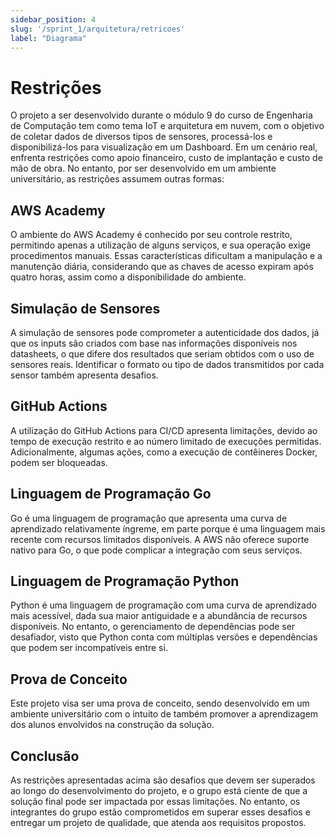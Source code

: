 ```yaml
---
sidebar_position: 4
slug: '/sprint_1/arquitetura/retricoes'
label: "Diagrama"
---
```


# Restrições

O projeto a ser desenvolvido durante o módulo 9 do curso de Engenharia de Computação tem como tema IoT e arquitetura em nuvem, com o objetivo de coletar dados de diversos tipos de sensores, processá-los e disponibilizá-los para visualização em um Dashboard. Em um cenário real, enfrenta restrições como apoio financeiro, custo de implantação e custo de mão de obra. No entanto, por ser desenvolvido em um ambiente universitário, as restrições assumem outras formas:

## AWS Academy

O ambiente do AWS Academy é conhecido por seu controle restrito, permitindo apenas a utilização de alguns serviços, e sua operação exige procedimentos manuais. Essas características dificultam a manipulação e a manutenção diária, considerando que as chaves de acesso expiram após quatro horas, assim como a disponibilidade do ambiente.

## Simulação de Sensores

A simulação de sensores pode comprometer a autenticidade dos dados, já que os inputs são criados com base nas informações disponíveis nos datasheets, o que difere dos resultados que seriam obtidos com o uso de sensores reais. Identificar o formato ou tipo de dados transmitidos por cada sensor também apresenta desafios.

## GitHub Actions

A utilização do GitHub Actions para CI/CD apresenta limitações, devido ao tempo de execução restrito e ao número limitado de execuções permitidas. Adicionalmente, algumas ações, como a execução de contêineres Docker, podem ser bloqueadas.

## Linguagem de Programação Go

Go é uma linguagem de programação que apresenta uma curva de aprendizado relativamente íngreme, em parte porque é uma linguagem mais recente com recursos limitados disponíveis. A AWS não oferece suporte nativo para Go, o que pode complicar a integração com seus serviços.

## Linguagem de Programação Python

Python é uma linguagem de programação com uma curva de aprendizado mais acessível, dada sua maior antiguidade e a abundância de recursos disponíveis. No entanto, o gerenciamento de dependências pode ser desafiador, visto que Python conta com múltiplas versões e dependências que podem ser incompatíveis entre si.

## Prova de Conceito

Este projeto visa ser uma prova de conceito, sendo desenvolvido em um ambiente universitário com o intuito de também promover a aprendizagem dos alunos envolvidos na construção da solução.

## Conclusão

As restrições apresentadas acima são desafios que devem ser superados ao longo do desenvolvimento do projeto, e o grupo está ciente de que a solução final pode ser impactada por essas limitações. No entanto, os integrantes do grupo estão comprometidos em superar esses desafios e entregar um projeto de qualidade, que atenda aos requisitos propostos.